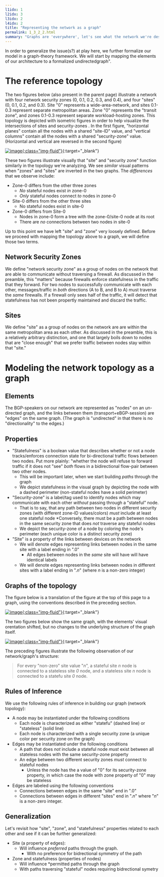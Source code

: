 ```yaml
---
l1idx: 1
l2idx: 3
l3idx: 2
l4idx: 2
title: "Representing the network as a graph"
permalink: 1_3_2_2.html
summary: "Graphs are 'everywhere', let's see what the network we're describing looks like as a graph"
---
```


In order to generalize the issue(s?) at play here, we further formalize our model in a graph-theory framework.  We will start by mapping the elements of our architecture to a formalized  undirectedgraph".  

# The reference topology

The two figures below (also present in the parent page) illustrate a network with four network security zones (0, 0.1, 0.2, 0.3, and 0.4), and four "sites" (0, 0.1, 0.2, and 0.3).  Site "0" represents a wide-area-network, and sites 0.1-0.3 represent separate metropolitan areas.  Zone "0" represents the "transit zone", and zones 0.1-0.3 represent separate workload-hosting zones.  This topology is depicted with isometric figures in order to help visualize the intersections of sites and security-zones .  In the first figure, "horizontal planes" contain all the nodes with a shared "site-ID" value, and "vertical columns" contain all the nodes with a shared "security-zone" value.  (Horizontal and vertical are reversed in the second figure)

[![image](./grphth-3.svg){:class="img-fluid"}](./pages/1/3(ecmp-symmetric)/grphth-3.svg){:target="_blank"}

These two figures illustrate visually that "site" and "security zone" function similarly in the topology we're analyzing.  We see *similar* visual patterns when "zones" and "sites" are inverted in the two graphs.  The *differences* that we observe include:

- Zone-0 differs from the other three zones
  - *No* stateful nodes exist *in* zone-0
  - *Only* stateful nodes connect *to* nodes in zone-0
- Site-0 differs from the other three sites
  - No stateful nodes exist in site-0
- Zone-0 differs from Site-0
  - Nodes in zone-0 form a tree with the zone-0/site-0 node at its root
  - There are *no* connections between two nodes in site-0

Up to this point we have left "site" and "zone" very loosely defined.  Before we proceed with mapping the topology above to a graph, we will define those two terms.

## Network Security Zones

We define "network security zone" as a group of nodes on the network that are able to communicate without traversing a firewall.  As discussed in the preamble, this "matters" because firewalls enforce statefulness in the traffic that they forward.  For two nodes to successfully communicate with each other, messages/traffic in *both* directions (A to B, and B to A) must traverse the *same* firewalls.  If a firewall only sees half of the traffic, it will detect that statefulness has not been propertly maintained and discard the traffic.

## Sites

We define "site" as a group of nodes on the network are are within the same metropolitan area as each other.  As discussed in the preamble, this is a relatively arbitrary distinction, and one that largely boils down to nodes that are "close enough" that we prefer traffic between nodes stay within that "site."


# Modeling the network topology as a graph

## Elements

The BGP-speakers on our network are represented as "nodes" on an un-directed graph, and the links between them (transport+eBGP-session) are "edges" on the same graph.  (The graph is "undirected" in that there is no "directionality" to the edges.)

## Properties

- "Statefulness" is a boolean value that describes whether or not a node tracks/enforces connection state for bi-directional traffic flows between two nodes.  Put more plainly: "whether the node will refuse to forward traffic if it does not "see" *both* flows in a bidirectional flow-pair between two other nodes.
  - This will be important later, when we start building *paths* through the graph
  - We depict statefulness in the visual graph by depicting the node with a dashed perimeter (non-stateful nodes have a solid perimeter)
- "Security-zone" is a label/tag used to identify nodes which may communicate with each other *without* passing through a "stateful" node.
  - That is to say, that any path between two nodes in different security zones (with different zone-ID values/colors) *must* include at least one stateful node
    *Conversely, there must be a path between nodes in the same security zone that does *not* traverse any stateful nodes
  - We depict the security-zone of a node by coloring the node's perimeter  (each unique color is a distinct security zone)
- "Site" is a property of the links between devices on the network
  - We will denote edges representing links between nodes in the same site with a label ending in ".0"
    - All edges between nodes in the *same* site will have will have identical labels
  - We will denote edges representing links between nodes in different sites with a label ending in ".*n*" (where *n* is a non-zero integer)

## Graphs of the topology

The figure below is a translation of the figure at the top of this page to a graph, using the conventions described in the preceding section.

[![image](./grphth-11.svg){:class="img-fluid"}](./pages/1/3(ecmp-symmetric)/grphth-11.svg){:target="_blank"}

The two figures below show the same graph, with the elements' visual orentation shifted, but no changes to the underlying structure of the graph itself.

[![image](./grphth-12.svg){:class="img-fluid"}](./pages/1/3(ecmp-symmetric)/grphth-12.svg){:target="_blank"}

The preceding figures illustrate the following observation of our network/graph's structure:
> For every "non-zero" site value "*n*", a stateful site *n* node is connected to a stateless site *0* node, and a stateless site *n* node is connected to a statefu site *0* node.

## Rules of Inference

We use the following rules of inference in building our graph (network topology):

* A node may be instantiated under the following conditions
  * Each node is characterized as either "statefu" (dashed line) or "stateless" (solid line)
  * Each node is characterized with a single security zone (a unique color per security zone on the graph)
* Edges may be instantiated under the following conditions
  * A path that does *not* include a stateful node *must* exist between all stateless nodes with the same security-zone property
  * An edge between two different security zones *must* connect to stateful nodes
    * Unless the node has the a value of "0" for its security-zone property, in which case the node with zone property of "0" may be stateless
* Edges are labeled using the following conventions
  * Connections between edges in the same "site" end in ".0"
  * Connections between edges in different "sites" end in ".*n*" where "*n*" is a non-zero integer.


## Generalization

Let's revisit how "site", "zone", and "statefulness" properties related to each other and see if it can be further generalized:

* Site (a property of edges): 
  * Will influence *preferred* paths through the graph.
    * With no preference for bidrectional symmetry of the path
* Zone and statefulness (properties of nodes)
  * Will influence *permitted paths through the graph
  * With paths traversing "stateful" nodes requiring bidrectional symetry

